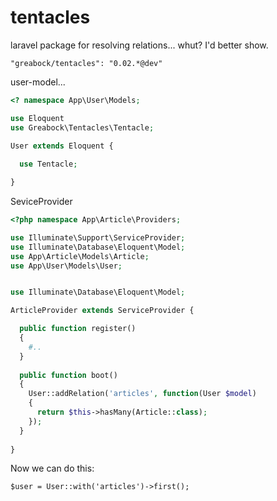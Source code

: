 # tentacles
laravel package for resolving relations... whut? I'd better show.

```
"greabock/tentacles": "0.02.*@dev"
```

user-model...
```php
<? namespace App\User\Models;

use Eloquent
use Greabock\Tentacles\Tentacle;

User extends Eloquent {
  
  use Tentacle;

}

```

SeviceProvider

```php
<?php namespace App\Article\Providers;

use Illuminate\Support\ServiceProvider;
use Illuminate\Database\Eloquent\Model;
use App\Article\Models\Article;
use App\User\Models\User;


use Illuminate\Database\Eloquent\Model;

ArticleProvider extends ServiceProvider {

  public function register()
  {
    #..
  }
  
  public function boot()
  {
    User::addRelation('articles', function(User $model)
    {
      return $this->hasMany(Article::class);
    });
  }
  
}


```

Now we can do this:

```
$user = User::with('articles')->first();
```





